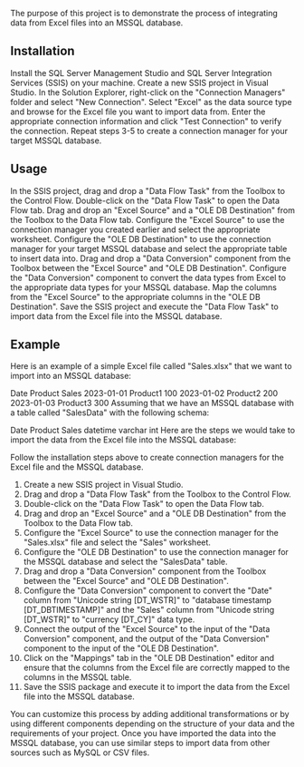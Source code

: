 The purpose of this project is to demonstrate the process of integrating data from Excel files into an MSSQL database.

## Installation
Install the SQL Server Management Studio and SQL Server Integration Services (SSIS) on your machine.
Create a new SSIS project in Visual Studio.
In the Solution Explorer, right-click on the "Connection Managers" folder and select "New Connection".
Select "Excel" as the data source type and browse for the Excel file you want to import data from.
Enter the appropriate connection information and click "Test Connection" to verify the connection.
Repeat steps 3-5 to create a connection manager for your target MSSQL database.
## Usage
In the SSIS project, drag and drop a "Data Flow Task" from the Toolbox to the Control Flow.
Double-click on the "Data Flow Task" to open the Data Flow tab.
Drag and drop an "Excel Source" and a "OLE DB Destination" from the Toolbox to the Data Flow tab.
Configure the "Excel Source" to use the connection manager you created earlier and select the appropriate worksheet.
Configure the "OLE DB Destination" to use the connection manager for your target MSSQL database and select the appropriate table to insert data into.
Drag and drop a "Data Conversion" component from the Toolbox between the "Excel Source" and "OLE DB Destination".
Configure the "Data Conversion" component to convert the data types from Excel to the appropriate data types for your MSSQL database.
Map the columns from the "Excel Source" to the appropriate columns in the "OLE DB Destination".
Save the SSIS project and execute the "Data Flow Task" to import data from the Excel file into the MSSQL database.
## Example
Here is an example of a simple Excel file called "Sales.xlsx" that we want to import into an MSSQL database:

Date	Product	Sales
2023-01-01	Product1	100
2023-01-02	Product2	200
2023-01-03	Product3	300
Assuming that we have an MSSQL database with a table called "SalesData" with the following schema:

Date	Product	Sales
datetime	varchar	int
Here are the steps we would take to import the data from the Excel file into the MSSQL database:

Follow the installation steps above to create connection managers for the Excel file and the MSSQL database.
1. Create a new SSIS project in Visual Studio.
2. Drag and drop a "Data Flow Task" from the Toolbox to the Control Flow.
3. Double-click on the "Data Flow Task" to open the Data Flow tab.
4. Drag and drop an "Excel Source" and a "OLE DB Destination" from the Toolbox to the Data Flow tab.
5. Configure the "Excel Source" to use the connection manager for the "Sales.xlsx" file and select the "Sales" worksheet.
6. Configure the "OLE DB Destination" to use the connection manager for the MSSQL database and select the "SalesData" table.
7. Drag and drop a "Data Conversion" component from the Toolbox between the "Excel Source" and "OLE DB Destination".
8. Configure the "Data Conversion" component to convert the "Date" column from "Unicode string [DT_WSTR]" to "database timestamp [DT_DBTIMESTAMP]" and the "Sales" column from "Unicode string [DT_WSTR]" to "currency [DT_CY]" data type.
9. Connect the output of the "Excel Source" to the input of the "Data Conversion" component, and the output of the "Data Conversion" component to the input of the "OLE DB Destination".
10. Click on the "Mappings" tab in the "OLE DB Destination" editor and ensure that the columns from the Excel file are correctly mapped to the columns in the MSSQL table.
11. Save the SSIS package and execute it to import the data from the Excel file into the MSSQL database.

You can customize this process by adding additional transformations or by using different components depending on the structure of your data and the requirements of your project. Once you have imported the data into the MSSQL database, you can use similar steps to import data from other sources such as MySQL or CSV files.
